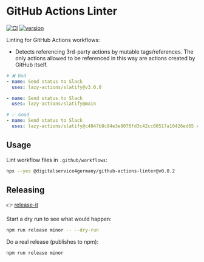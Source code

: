 # GitHub Actions Linter

[![CI](https://github.com/digitalservice4germany/github-actions-linter/actions/workflows/ci.yml/badge.svg)](https://github.com/digitalservice4germany/github-actions-linter/actions/workflows/ci.yml)
[![version](https://img.shields.io/npm/v/@digitalservice4germany/github-actions-linter.svg)](https://www.npmjs.com/package/@digitalservice4germany/github-actions-linter)

Linting for GitHub Actions workflows:

- Detects referencing 3rd-party actions by mutable tags/references. The only actions allowed to be referenced in this way are actions created by GitHub itself.

```yml
# ❌ Bad
- name: Send status to Slack
  uses: lazy-actions/slatify@v3.0.0

- name: Send status to Slack
  uses: lazy-actions/slatify@main

# ✅ Good
- name: Send status to Slack
  uses: lazy-actions/slatify@c4847b8c84e3e8076fd3c42cc00517a10426ed65 # == v3.0.0
```

## Usage

Lint workflow files in `.github/workflows`:

```bash
npx --yes @digitalservice4germany/github-actions-linter@v0.0.2
```

## Releasing

👉 [release-it](https://www.npmjs.com/package/release-it)

Start a dry run to see what would happen:

```bash
npm run release minor -- --dry-run
```

Do a real release (publishes to npm):

```bash
npm run release minor
```

